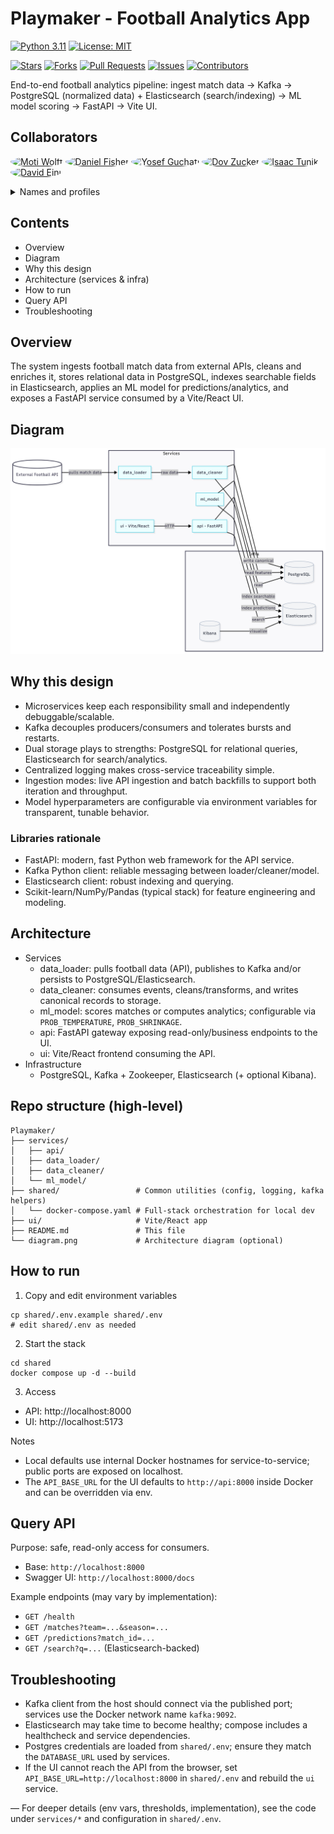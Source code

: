 # Playmaker - Football Analytics App

[![Python 3.11](https://img.shields.io/badge/python-3.11-3776AB?logo=python&logoColor=white)](https://www.python.org/downloads/release/python-3110/)
[![License: MIT](https://img.shields.io/badge/License-MIT-green.svg)](LICENSE)

<!-- Project stats -->
[![Stars](https://img.shields.io/github/stars/MotiWolff/Playmaker?style=flat&logo=github)](https://github.com/MotiWolff/Playmaker/stargazers)
[![Forks](https://img.shields.io/github/forks/MotiWolff/Playmaker?style=flat&logo=github)](https://github.com/MotiWolff/Playmaker/network/members)
[![Pull Requests](https://img.shields.io/github/issues-pr/MotiWolff/Playmaker?style=flat)](https://github.com/MotiWolff/Playmaker/pulls)
[![Issues](https://img.shields.io/github/issues/MotiWolff/Playmaker?style=flat)](https://github.com/MotiWolff/Playmaker/issues)
[![Contributors](https://img.shields.io/github/contributors/MotiWolff/Playmaker?style=flat)](https://github.com/MotiWolff/Playmaker/graphs/contributors)

End-to-end football analytics pipeline: ingest match data → Kafka → PostgreSQL (normalized data) + Elasticsearch (search/indexing) → ML model scoring → FastAPI → Vite UI.

## Collaborators
<p align="left">
  <a href="https://github.com/MotiWolff" title="Moti Wolff - Team Lead"><img src="https://github.com/MotiWolff.png?size=96" width="64" height="64" style="border-radius:50%" alt="Moti Wolff" /></a>
  <a href="https://github.com/DanielGFisher" title="Daniel Fisher"><img src="https://github.com/DanielGFisher.png?size=96" width="64" height="64" style="border-radius:50%" alt="Daniel Fisher" /></a>
  <a href="https://github.com/YosefGu" title="Yosef Guchafi"><img src="https://github.com/YosefGu.png?size=96" width="64" height="64" style="border-radius:50%" alt="Yosef Guchafi" /></a>
  <a href="https://github.com/ydovzucker" title="Dov Zucker"><img src="https://github.com/ydovzucker.png?size=96" width="64" height="64" style="border-radius:50%" alt="Dov Zucker" /></a>
  <a href="https://github.com/isaac11-tech" title="Isaac Tunik"><img src="https://github.com/isaac11-tech.png?size=96" width="64" height="64" style="border-radius:50%" alt="Isaac Tunik" /></a>
  <a href="https://github.com/David-396" title="David Eini"><img src="https://github.com/David-396.png?size=96" width="64" height="64" style="border-radius:50%" alt="David Eini" /></a>
</p>

<details>
<summary>Names and profiles</summary>

- Moti Wolff - Team Lead ([@MotiWolff](https://github.com/MotiWolff))
- Daniel Fisher ([@DanielGFisher](https://github.com/DanielGFisher))
- Yosef Guchafi ([@YosefGu](https://github.com/YosefGu))
- Dov Zucker ([@ydovzucker](https://github.com/ydovzucker))
- Isaac Tunik ([@isaac11-tech](https://github.com/isaac11-tech))
- David Eini ([@David-396](https://github.com/David-396))

</details>

## Contents
- Overview
- Diagram
- Why this design
- Architecture (services & infra)
- How to run
- Query API
- Troubleshooting

## Overview
The system ingests football match data from external APIs, cleans and enriches it, stores relational data in PostgreSQL, indexes searchable fields in Elasticsearch, applies an ML model for predictions/analytics, and exposes a FastAPI service consumed by a Vite/React UI.

## Diagram
![Flow Diagram](diagram.png)

## Why this design
- Microservices keep each responsibility small and independently debuggable/scalable.
- Kafka decouples producers/consumers and tolerates bursts and restarts.
- Dual storage plays to strengths: PostgreSQL for relational queries, Elasticsearch for search/analytics.
- Centralized logging makes cross-service traceability simple.
- Ingestion modes: live API ingestion and batch backfills to support both iteration and throughput.
- Model hyperparameters are configurable via environment variables for transparent, tunable behavior.

### Libraries rationale 
- FastAPI: modern, fast Python web framework for the API service.
- Kafka Python client: reliable messaging between loader/cleaner/model.
- Elasticsearch client: robust indexing and querying.
- Scikit-learn/NumPy/Pandas (typical stack) for feature engineering and modeling.

## Architecture
- Services
  - data_loader: pulls football data (API), publishes to Kafka and/or persists to PostgreSQL/Elasticsearch.
  - data_cleaner: consumes events, cleans/transforms, and writes canonical records to storage.
  - ml_model: scores matches or computes analytics; configurable via `PROB_TEMPERATURE`, `PROB_SHRINKAGE`.
  - api: FastAPI gateway exposing read-only/business endpoints to the UI.
  - ui: Vite/React frontend consuming the API.
- Infrastructure
  - PostgreSQL, Kafka + Zookeeper, Elasticsearch (+ optional Kibana).

## Repo structure (high‑level)
```
Playmaker/
├── services/
│   ├── api/
│   ├── data_loader/
│   ├── data_cleaner/
│   └── ml_model/
├── shared/                 # Common utilities (config, logging, kafka helpers)
│   └── docker-compose.yaml # Full-stack orchestration for local dev
├── ui/                     # Vite/React app
├── README.md               # This file
└── diagram.png             # Architecture diagram (optional)
```

## How to run
1) Copy and edit environment variables
```
cp shared/.env.example shared/.env
# edit shared/.env as needed
```
2) Start the stack
```
cd shared
docker compose up -d --build
```
3) Access
- API: http://localhost:8000
- UI:  http://localhost:5173

Notes
- Local defaults use internal Docker hostnames for service-to-service; public ports are exposed on localhost.
- The `API_BASE_URL` for the UI defaults to `http://api:8000` inside Docker and can be overridden via env.

## Query API
Purpose: safe, read-only access for consumers.
- Base: `http://localhost:8000`
- Swagger UI: `http://localhost:8000/docs`

Example endpoints (may vary by implementation):
- `GET /health`
- `GET /matches?team=...&season=...`
- `GET /predictions?match_id=...`
- `GET /search?q=...` (Elasticsearch-backed)

## Troubleshooting
- Kafka client from the host should connect via the published port; services use the Docker network name `kafka:9092`.
- Elasticsearch may take time to become healthy; compose includes a healthcheck and service dependencies.
- Postgres credentials are loaded from `shared/.env`; ensure they match the `DATABASE_URL` used by services.
- If the UI cannot reach the API from the browser, set `API_BASE_URL=http://localhost:8000` in `shared/.env` and rebuild the `ui` service.

–– For deeper details (env vars, thresholds, implementation), see the code under `services/*` and configuration in `shared/.env`.